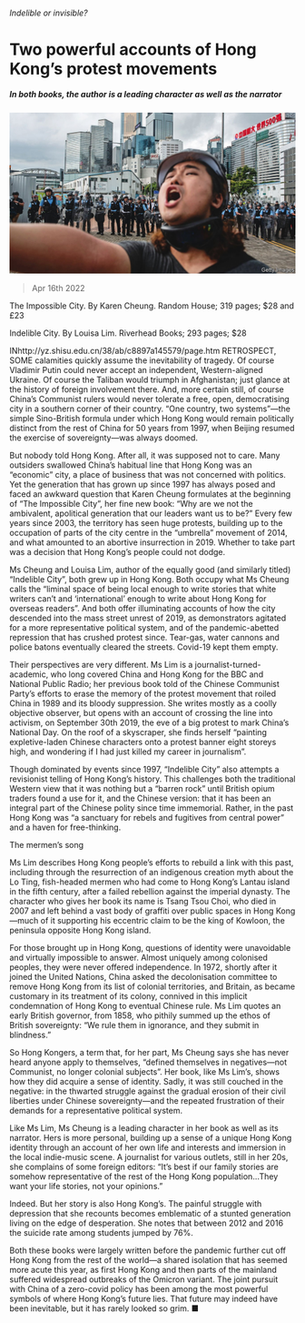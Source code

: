###### Indelible or invisible?

# Two powerful accounts of Hong Kong’s protest movements 

##### In both books, the author is a leading character as well as the narrator 

![image](images/20220416_CUP002_0.jpg) 

> Apr 16th 2022 

The Impossible City. By Karen Cheung. Random House; 319 pages; $28 and £23

Indelible City. By Louisa Lim. Riverhead Books; 293 pages; $28


INhttp://yz.shisu.edu.cn/38/ab/c8897a145579/page.htm RETROSPECT, SOME calamities quickly assume the inevitability of tragedy. Of course Vladimir Putin could never accept an independent, Western-aligned Ukraine. Of course the Taliban would triumph in Afghanistan; just glance at the history of foreign involvement there. And, more certain still, of course China’s Communist rulers would never tolerate a free, open, democratising city in a southern corner of their country. “One country, two systems”—the simple Sino-British formula under which Hong Kong would remain politically distinct from the rest of China for 50 years from 1997, when Beijing resumed the exercise of sovereignty—was always doomed.

But nobody told Hong Kong. After all, it was supposed not to care. Many outsiders swallowed China’s habitual line that Hong Kong was an “economic” city, a place of business that was not concerned with politics. Yet the generation that has grown up since 1997 has always posed and faced an awkward question that Karen Cheung formulates at the beginning of “The Impossible City”, her fine new book: “Why are we not the ambivalent, apolitical generation that our leaders want us to be?” Every few years since 2003, the territory has seen huge protests, building up to the occupation of parts of the city centre in the “umbrella” movement of 2014, and what amounted to an abortive insurrection in 2019. Whether to take part was a decision that Hong Kong’s people could not dodge.

Ms Cheung and Louisa Lim, author of the equally good (and similarly titled) “Indelible City”, both grew up in Hong Kong. Both occupy what Ms Cheung calls the “liminal space of being local enough to write stories that white writers can’t and ‘international’ enough to write about Hong Kong for overseas readers”. And both offer illuminating accounts of how the city descended into the mass street unrest of 2019, as demonstrators agitated for a more representative political system, and of the pandemic-abetted repression that has crushed protest since. Tear-gas, water cannons and police batons eventually cleared the streets. Covid-19 kept them empty.

Their perspectives are very different. Ms Lim is a journalist-turned-academic, who long covered China and Hong Kong for the BBC and National Public Radio; her previous book told of the Chinese Communist Party’s efforts to erase the memory of the protest movement that roiled China in 1989 and its bloody suppression. She writes mostly as a coolly objective observer, but opens with an account of crossing the line into activism, on September 30th 2019, the eve of a big protest to mark China’s National Day. On the roof of a skyscraper, she finds herself “painting expletive-laden Chinese characters onto a protest banner eight storeys high, and wondering if I had just killed my career in journalism”.

Though dominated by events since 1997, “Indelible City” also attempts a revisionist telling of Hong Kong’s history. This challenges both the traditional Western view that it was nothing but a “barren rock” until British opium traders found a use for it, and the Chinese version: that it has been an integral part of the Chinese polity since time immemorial. Rather, in the past Hong Kong was “a sanctuary for rebels and fugitives from central power” and a haven for free-thinking.

The mermen’s song

Ms Lim describes Hong Kong people’s efforts to rebuild a link with this past, including through the resurrection of an indigenous creation myth about the Lo Ting, fish-headed mermen who had come to Hong Kong’s Lantau island in the fifth century, after a failed rebellion against the imperial dynasty. The character who gives her book its name is Tsang Tsou Choi, who died in 2007 and left behind a vast body of graffiti over public spaces in Hong Kong—much of it supporting his eccentric claim to be the king of Kowloon, the peninsula opposite Hong Kong island.

For those brought up in Hong Kong, questions of identity were unavoidable and virtually impossible to answer. Almost uniquely among colonised peoples, they were never offered independence. In 1972, shortly after it joined the United Nations, China asked the decolonisation committee to remove Hong Kong from its list of colonial territories, and Britain, as became customary in its treatment of its colony, connived in this implicit condemnation of Hong Kong to eventual Chinese rule. Ms Lim quotes an early British governor, from 1858, who pithily summed up the ethos of British sovereignty: “We rule them in ignorance, and they submit in blindness.”

So Hong Kongers, a term that, for her part, Ms Cheung says she has never heard anyone apply to themselves, “defined themselves in negatives—not Communist, no longer colonial subjects”. Her book, like Ms Lim’s, shows how they did acquire a sense of identity. Sadly, it was still couched in the negative: in the thwarted struggle against the gradual erosion of their civil liberties under Chinese sovereignty—and the repeated frustration of their demands for a representative political system.

Like Ms Lim, Ms Cheung is a leading character in her book as well as its narrator. Hers is more personal, building up a sense of a unique Hong Kong identity through an account of her own life and interests and immersion in the local indie-music scene. A journalist for various outlets, still in her 20s, she complains of some foreign editors: “It’s best if our family stories are somehow representative of the rest of the Hong Kong population…They want your life stories, not your opinions.”

Indeed. But her story is also Hong Kong’s. The painful struggle with depression that she recounts becomes emblematic of a stunted generation living on the edge of desperation. She notes that between 2012 and 2016 the suicide rate among students jumped by 76%.

Both these books were largely written before the pandemic further cut off Hong Kong from the rest of the world—a shared isolation that has seemed more acute this year, as first Hong Kong and then parts of the mainland suffered widespread outbreaks of the Omicron variant. The joint pursuit with China of a zero-covid policy has been among the most powerful symbols of where Hong Kong’s future lies. That future may indeed have been inevitable, but it has rarely looked so grim. ■

